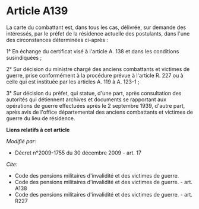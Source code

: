 # Article A139

La carte du combattant est, dans tous les cas, délivrée, sur demande des intéressés, par le préfet de la résidence actuelle
des postulants, dans l'une des circonstances déterminées ci-après : 

1° En échange du certificat visé à l'article A. 138 et dans les conditions susindiquées ; 

2° Sur décision du       ministre chargé des anciens combattants et victimes de guerre, prise conformément à la procédure
prévue à l'article R. 227 ou à celle qui est instituée par les articles A. 119 à A. 123-1 ; 

3° Sur décision du préfet, qui statue, d'une part, après consultation des autorités qui détiennent archives et documents se
rapportant aux opérations de guerre effectuées après le 2 septembre 1939, d'autre part, après avis de l'office départemental
des anciens combattants et victimes de guerre du lieu de résidence.

**Liens relatifs à cet article**

_Modifié par_:

  - Décret n°2009-1755 du 30 décembre 2009 - art. 17

_Cite_:

  - Code des pensions militaires d'invalidité et des victimes de guerre.
  - Code des pensions militaires d'invalidité et des victimes de guerre. - art. A138
  - Code des pensions militaires d'invalidité et des victimes de guerre. - art. R227
